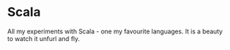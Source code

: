 Scala
=====

All my experiments with Scala - one my favourite languages. It is a beauty to watch it unfurl and fly.

